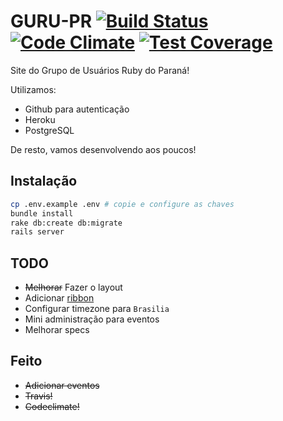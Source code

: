 # GURU-PR [![Build Status](https://travis-ci.org/guru-pr/gurupr.svg?branch=master)](https://travis-ci.org/guru-pr/gurupr) [![Code Climate](https://codeclimate.com/github/guru-pr/gurupr/badges/gpa.svg)](https://codeclimate.com/github/guru-pr/gurupr) [![Test Coverage](https://codeclimate.com/github/guru-pr/gurupr/badges/coverage.svg)](https://codeclimate.com/github/guru-pr/gurupr)

Site do Grupo de Usuários Ruby do Paraná!

Utilizamos:
- Github para autenticação
- Heroku
- PostgreSQL

De resto, vamos desenvolvendo aos poucos!

## Instalação

```bash
cp .env.example .env # copie e configure as chaves
bundle install
rake db:create db:migrate
rails server
```

## TODO

- ~~Melhorar~~ Fazer o layout
- Adicionar [ribbon](https://github.com/blog/273-github-ribbons)
- Configurar timezone para `Brasilia`
- Mini administração para eventos
- Melhorar specs

## Feito

- ~~Adicionar eventos~~
- ~~Travis!~~
- ~~Codeclimate!~~
